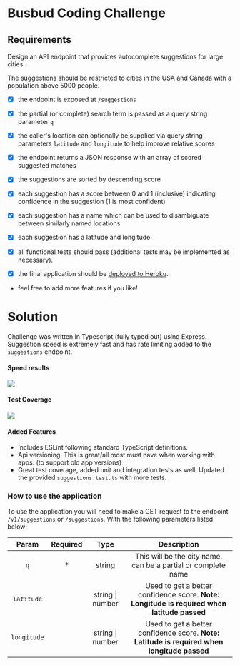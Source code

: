 # Busbud Coding Challenge

## Requirements

Design an API endpoint that provides autocomplete suggestions for large cities.

The suggestions should be restricted to cities in the USA and Canada with a population above 5000 people.

- [x] the endpoint is exposed at `/suggestions`

- [x] the partial (or complete) search term is passed as a query string parameter `q`

- [x] the caller's location can optionally be supplied via query string parameters `latitude` and `longitude` to help improve relative scores

- [x] the endpoint returns a JSON response with an array of scored suggested matches

- [x] the suggestions are sorted by descending score

- [x] each suggestion has a score between 0 and 1 (inclusive) indicating confidence in the suggestion (1 is most confident)

- [x] each suggestion has a name which can be used to disambiguate between similarly named locations

- [x] each suggestion has a latitude and longitude

- [x] all functional tests should pass (additional tests may be implemented as necessary).

- [x] the final application should be [deployed to Heroku](https://devcenter.heroku.com/articles/getting-started-with-nodejs).

- feel free to add more features if you like!

# Solution

Challenge was written in Typescript (fully typed out) using Express. Suggestion speed is extremely fast and has rate limiting added to the `suggestions` endpoint.

#### Speed results

![](https://i.imgur.com/cY1HT8v.png)

#### Test Coverage

![](https://imgur.com/zyWpT6z.png)

#### Added Features

- Includes ESLint following standard TypeScript definitions.
- Api versioning. This is great/all most must have when working with apps. (to support old app versions)
- Great test coverage, added unit and integration tests as well. Updated the provided `suggestions.test.ts` with more tests.

### How to use the application

To use the application you will need to make a GET request to the endpoint `/v1/suggestions` or `/suggestions`. With the following parameters listed below:

|    Param    | Required |       Type       |                                         Description                                         |
| :---------: | :------: | :--------------: | :-----------------------------------------------------------------------------------------: |
|     `q`     |    \*    |      string      |                This will be the city name, can be a partial or complete name                |
| `latitude`  |          | string \| number | Used to get a better confidence score. **Note: Longitude is required when latitude passed** |
| `longitude` |          | string \| number | Used to get a better confidence score. **Note: Latitude is required when longitude passed** |
